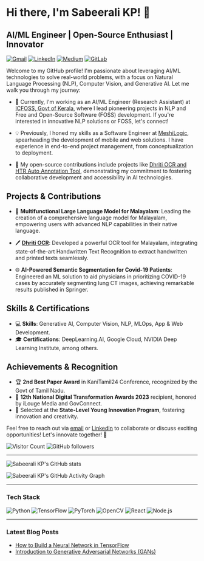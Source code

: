 # Hi there, I'm Sabeerali KP! 👋
## AI/ML Engineer | Open-Source Enthusiast | Innovator

[![Gmail](https://img.shields.io/badge/Gmail-Contact-red?style=flat-square&logo=gmail)](mailto:sabeerali.professional@gmail.com) 
[![LinkedIn](https://img.shields.io/badge/LinkedIn-Connect-blue?style=flat-square&logo=linkedin)](https://www.linkedin.com/in/sabeeralikp) 
[![Medium](https://img.shields.io/badge/Medium-Follow-black?style=flat-square&logo=medium)](https://sabeerali.medium.com) 
[![GitLab](https://img.shields.io/badge/GitLab-Follow-orange?style=flat-square&logo=gitlab)](https://gitlab.com/sabeeralikp) 

Welcome to my GitHub profile! I'm passionate about leveraging AI/ML technologies to solve real-world problems, with a focus on Natural Language Processing (NLP), Computer Vision, and Generative AI. Let me walk you through my journey:

- 🚀 Currently, I'm working as an AI/ML Engineer (Research Assistant) at [ICFOSS, Govt of Kerala](https://icfoss.in/), where I lead pioneering projects in NLP and Free and Open-Source Software (FOSS) development. If you're interested in innovative NLP solutions or FOSS, let's connect!

- 💡 Previously, I honed my skills as a Software Engineer at [MeshiLogic](https://www.meshilogic.com/), spearheading the development of mobile and web solutions. I have experience in end-to-end project management, from conceptualization to deployment.

- 🔬 My open-source contributions include projects like [Dhriti OCR and HTR Auto Annotation Tool](https://gitlab.com/icfoss/Malayalam-Computing/malayalam-ocr-with-integrated-htr/), demonstrating my commitment to fostering collaborative development and accessibility in AI technologies.

## Projects & Contributions

- 📘 **Multifunctional Large Language Model for Malayalam**: Leading the creation of a comprehensive language model for Malayalam, empowering users with advanced NLP capabilities in their native language.

- 🖊️ **[Dhriti OCR](https://gitlab.com/icfoss/Malayalam-Computing/malayalam-ocr-with-integrated-htr/)**: Developed a powerful OCR tool for Malayalam, integrating state-of-the-art Handwritten Text Recognition to extract handwritten and printed texts seamlessly.

- 🌐 **AI-Powered Semantic Segmentation for Covid-19 Patients**: Engineered an ML solution to aid physicians in prioritizing COVID-19 cases by accurately segmenting lung CT images, achieving remarkable results published in Springer.

## Skills & Certifications

- 💻 **Skills**: Generative AI, Computer Vision, NLP, MLOps, App & Web Development.
- 🎓 **Certifications**: DeepLearning.AI, Google Cloud, NVIDIA Deep Learning Institute, among others.

## Achievements & Recognition

- 🏆 **2nd Best Paper Award** in KaniTamil24 Conference, recognized by the Govt of Tamil Nadu.
- 🌟 **12th National Digital Transformation Awards 2023** recipient, honored by iLouge Media and GovConnect.
- 🚀 Selected at the **State-Level Young Innovation Program**, fostering innovation and creativity.

Feel free to reach out via [email](mailto:sabeerali.professional@gmail.com) or [LinkedIn](https://www.linkedin.com/in/sabeeralikp) to collaborate or discuss exciting opportunities! Let's innovate together! 🌟

![Visitor Count](https://profile-counter.glitch.me/sabeeralikp/count.svg)
![GitHub followers](https://img.shields.io/github/followers/sabeeralikp?style=social)

---

![Sabeerali KP's GitHub stats](https://github-readme-stats.vercel.app/api?username=sabeeralikp&show_icons=true&theme=radical)

![Sabeerali KP's GitHub Activity Graph](https://activity-graph.herokuapp.com/graph?username=sabeeralikp&theme=react-dark)

---

### Tech Stack

![Python](https://img.shields.io/badge/-Python-black?style=flat-square&logo=python)
![TensorFlow](https://img.shields.io/badge/-TensorFlow-black?style=flat-square&logo=tensorflow)
![PyTorch](https://img.shields.io/badge/-PyTorch-black?style=flat-square&logo=pytorch)
![OpenCV](https://img.shields.io/badge/-OpenCV-black?style=flat-square&logo=opencv)
![React](https://img.shields.io/badge/-React-black?style=flat-square&logo=react)
![Node.js](https://img.shields.io/badge/-Node.js-black?style=flat-square&logo=node.js)

---

### Latest Blog Posts

<!-- BLOG-POST-LIST:START -->
- [How to Build a Neural Network in TensorFlow](https://sabeerali.medium.com/how-to-build-a-neural-network-in-tensorflow-123abc456def)
- [Introduction to Generative Adversarial Networks (GANs)](https://sabeerali.medium.com/introduction-to-generative-adversarial-networks-gans-789ghi123jkl)
<!-- BLOG-POST-LIST:END -->
